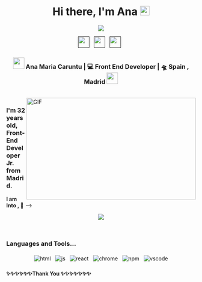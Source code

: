 <div align="center">
   <h1>Hi there, I'm Ana <img src="https://media.giphy.com/media/hvRJCLFzcasrR4ia7z/giphy.gif" width="25px"> </h1>

   <img src="https://pronoun.cyou/x/y?subject=she&object=her&height=20">
</div>

<p align='center'>
   <a href=""><img height="30" src="https://raw.githubusercontent.com/anamcaruntu/anamcaruntu/master/linkedin.png?raw=true"></a>&nbsp;&nbsp;
<a href=""><img height="30" src="https://raw.githubusercontent.com/anamcaruntu/anamcaruntu/master/twitter.png?raw=true"></a>&nbsp;&nbsp;
<a href=""><img height="30" src="https://raw.githubusercontent.com/anamcaruntu/anamcaruntu/master/spotify.png?raw=true"></a>&nbsp;&nbsp;

<div align="center">
<h3><img src="https://media.giphy.com/media/WUlplcMpOCEmTGBtBW/giphy.gif" width="30"> Ana Maria Caruntu | 💻 Front End Developer | 🛸 Spain , Madrid <img src="https://media.giphy.com/media/WUlplcMpOCEmTGBtBW/giphy.gif" width="30"></h3>
</div>

<br />
<img align="right" height="270px" width="450px" alt="GIF" src="https://media.giphy.com/media/xT8qBhrlNooHBYR9f2/giphy.gif" />
<p align="center">
  <h3> I'm 32 years old, Front-End Developer Jr. from Madrid.</h3>
</p>

**I am Into , 🙏**
-->

<!-- Web Development 😼**
<br /> -->

<p align="center" >
<a href=""> 
    <img  src="https://github-readme-stats.vercel.app/api?username=anamcaruntu&&show_icons=true&theme=radical"/>
  </a>

</p>

<br />

### Languages and Tools...

<p align="center">
  <img src="https://raw.githubusercontent.com/anamcaruntu/anamcaruntu/master/svg/dev/languages/html.svg" alt="html" style="vertical-align:top; margin:4px">    
  <img src="https://raw.githubusercontent.com/anamcaruntu/anamcaruntu/master/svg/dev/languages/js.svg" alt="js" style="vertical-align:top; margin:4px">
  <img src="https://raw.githubusercontent.com/anamcaruntu/anamcaruntu/master/svg/dev/frameworks/react.svg" alt="react" style="vertical-align:top; margin:4px">
  <img src="https://raw.githubusercontent.com/anamcaruntu/anamcaruntu/master/svg/dev/misc/chrome.svg" alt="chrome" style="vertical-align:top; margin:4px">
  <img src="https://raw.githubusercontent.com/anamcaruntu/anamcaruntu/master/svg/dev/services/npm.svg" alt="npm" style="vertical-align:top; margin:4px">
  <img src="https://raw.githubusercontent.com/anamcaruntu/anamcaruntu/master/svg/dev/tools/visualstudio_code.svg" alt="vscode" style="vertical-align:top; margin:4px">
</p>

   <h4>✨✨✨✨✨✨Thank You ✨✨✨✨✨✨✨</h4>

</p>
